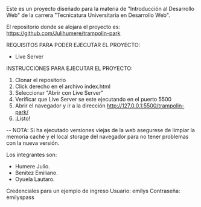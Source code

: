 Este es un proyecto diseñado para la materia de "Introducción al Desarrollo Web" de la carrera "Tecnicatura Universitaria en Desarrollo Web".

El repositorio donde se alojara el proyecto es: https://github.com/Julihumere/trampolin-park

REQUISITOS PARA PODER EJECUTAR EL PROYECTO:

- Live Server

INSTRUCCIONES PARA EJECUTAR EL PROYECTO:

1. Clonar el repositorio
2. Click derecho en el archivo index.html
3. Seleccionar "Abrir con Live Server"
4. Verificar que Live Server se este ejecutando en el puerto 5500
5. Abrir el navegador y ir a la dirección http://127.0.0.1:5500/trampolin-park/
6. ¡Listo!

-- NOTA: Si ha ejecutado versiones viejas de la web asegurese de limpiar la memoria caché y el local storage del navegador para no tener problemas con la nueva versión.

Los integrantes son:

- Humere Julio.
- Benitez Emiliano.
- Oyuela Lautaro.

Credenciales para un ejemplo de ingreso
Usuario: emilys
Contraseña: emilyspass
